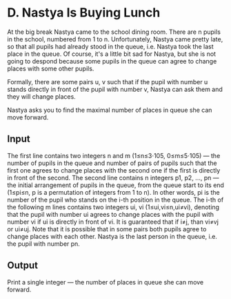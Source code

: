 # D. Nastya Is Buying Lunch

At the big break Nastya came to the school dining room. There are n
pupils in the school, numbered from 1 to n. 
Unfortunately, Nastya came pretty late, so that all pupils had already stood in the queue, i.e.
Nastya took the last place in the queue.
Of course, it's a little bit sad for Nastya, but she is not going to despond because some pupils in
the queue can agree to change places with some other pupils.

Formally, there are some pairs u, v such that if the pupil
with number u stands directly in front of the pupil with number v, 
Nastya can ask them and they will change places.

Nastya asks you to find the maximal number of places in queue she can move forward.

## Input

The first line contains two integers n
and m (1≤n≤3⋅105, 0≤m≤5⋅105) —
the number of pupils in the queue and number of pairs of pupils such that the
first one agrees to change places with the second one if the first is directly in front of the second. 
The second line contains n integers p1, p2, ..., pn — the initial arrangement of pupils in the queue,
from the queue start to its end (1≤pi≤n, p is a permutation of integers from 1 to n).
In other words, pi is the number of the pupil who stands on the i-th position in the queue. 
The i-th of the following m lines contains two integers ui, vi (1≤ui,vi≤n,ui≠vi), 
denoting that the pupil with number ui agrees to change places with the pupil with number vi if ui is directly in front of vi.
It is guaranteed that if i≠j, than vi≠vj or ui≠uj. 
Note that it is possible that in some pairs both pupils agree to change places with each other.
Nastya is the last person in the queue, i.e. the pupil with number pn.

## Output

Print a single integer — the number of places in queue she can move forward.
